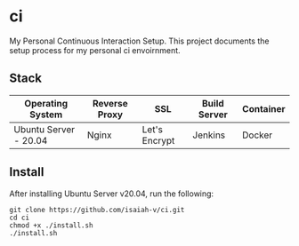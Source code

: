 # ci
My Personal Continuous Interaction Setup. This project documents the setup process for my personal ci envoirnment.

## Stack
| Operating System      | Reverse Proxy | SSL           | Build Server | Container |
|-----------------------|---------------|---------------|--------------|-----------|
| Ubuntu Server - 20.04 | Nginx         | Let's Encrypt | Jenkins      | Docker    |

## Install
After installing Ubuntu Server v20.04, run the following:
```
git clone https://github.com/isaiah-v/ci.git
cd ci
chmod +x ./install.sh
./install.sh
```
